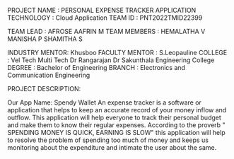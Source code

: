 
PROJECT NAME : PERSONAL EXPENSE TRACKER APPLICATION
TECHNOLOGY   : Cloud Application
TEAM ID      : PNT2022TMID22399
       
TEAM LEAD :
     AFROSE AAFRIN M
TEAM MEMBERS :
     HEMALATHA V
     MANISHA P
     SHAMITHA S
     
INDUSTRY MENTOR: Khusboo
FACULTY MENTOR : S.Leopauline
COLLEGE : Vel Tech Multi Tech Dr Rangarajan Dr Sakunthala Engineering College
DEGREE  : Bachelor of Engineering
BRANCH  : Electronics and Communication Engineering


PROJECT DESCRIPTION:

Our App Name: Spendy Wallet
     An expense tracker is a software or application that helps to keep an accurate record of your money inflow and outflow. This application will help everyone to track their personal budget and make them to know their regular expenses.  According to the proverb " SPENDING MONEY IS QUICK, EARNING IS SLOW" this application will help to resolve the problem of spending too much of money and keeps us monitoring about the expenditure and intimate the user about the same.
        

